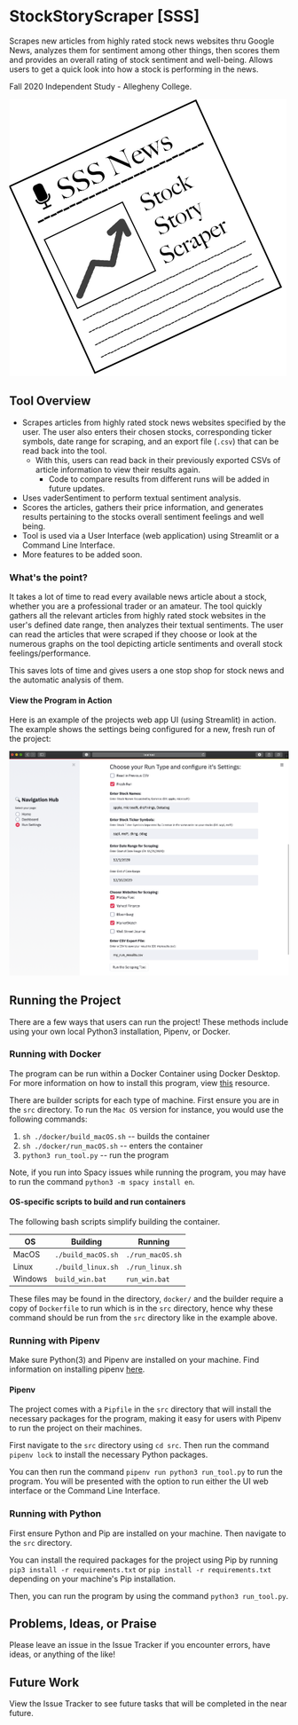# StockStoryScraper [SSS]

Scrapes new articles from highly rated stock news websites thru Google News, analyzes them for sentiment among other things, then scores them and provides an overall rating of stock sentiment and well-being. Allows users to get a quick look into how a stock is performing in the news.

Fall 2020 Independent Study - Allegheny College.

![SSS Logo](images/sss.png)

## Tool Overview

- Scrapes articles from highly rated stock news websites specified by the user. The user also enters their chosen stocks, corresponding ticker symbols, date range for scraping, and an export file (`.csv`) that can be read back into the tool.
  - With this, users can read back in their previously exported CSVs of article information to view their results again.
    - Code to compare results from different runs will be added in future updates.
- Uses vaderSentiment to perform textual sentiment analysis.
- Scores the articles, gathers their price information, and generates results pertaining to the stocks overall sentiment feelings and well being.
- Tool is used via a User Interface (web application) using Streamlit or a Command Line Interface.
- More features to be added soon.

### What's the point?

It takes a lot of time to read every available news article about a stock, whether you are a professional trader or an amateur. The tool quickly gathers all the relevant articles from highly rated stock websites in the user's defined date range, then analyzes their textual sentiments. The user can read the articles that were scraped if they choose or look at the numerous graphs on the tool depicting article sentiments and overall stock feelings/performance.

This saves lots of time and gives users a one stop shop for stock news and the automatic analysis of them.

#### View the Program in Action

Here is an example of the projects web app UI (using Streamlit) in action. The example shows the settings being configured for a new, fresh run of the project:

![Run screen!](images/baserun.png)

## Running the Project

There are a few ways that users can run the project! These methods include using your own local Python3 installation, Pipenv, or Docker.

### Running with Docker

The program can be run within a Docker Container using Docker Desktop. For more information on how to install this program, view [this](https://www.docker.com/) resource.

There are builder scripts for each type of machine. First ensure you are in the `src` directory. To run the `Mac OS` version for instance, you would use the following commands:

1. `sh ./docker/build_macOS.sh` -- builds the container
2. `sh ./docker/run_macOS.sh` -- enters the container
3. `python3 run_tool.py` -- run the program

Note, if you run into Spacy issues while running the program, you may have to run the command `python3 -m spacy install en`.

#### OS-specific scripts to build and run containers
The following bash scripts simplify building the container.

| OS  | Building  | Running  |
|---|---|---|
| MacOS  		|  `./build_macOS.sh` |  `./run_macOS.sh` |
| Linux   	|  `./build_linux.sh` | `./run_linux.sh`  |
| Windows 	|  `build_win.bat` 		|  `run_win.bat` |

These files may be found in the directory, `docker/` and the builder require a copy of `Dockerfile` to run which is in the `src` directory, hence why these command should be run from the `src` directory like in the example above.

### Running with Pipenv
Make sure Python(3) and Pipenv are installed on your machine. Find information on installing pipenv [here](https://pipenv-fork.readthedocs.io/en/latest/install.html).

#### Pipenv

The project comes with a `Pipfile` in the `src` directory that will install the necessary packages for the program, making it easy for users with Pipenv to run the project on their machines.

First navigate to the `src` directory using `cd src`. Then run the command `pipenv lock` to install the necessary Python packages.

You can then run the command `pipenv run python3 run_tool.py` to run the program. You will be presented with the option to run either the UI web interface or the Command Line Interface.

### Running with Python

First ensure Python and Pip are installed on your machine. Then navigate to the `src` directory.

You can install the required packages for the project using Pip by running `pip3 install -r requirements.txt` or `pip install -r requirements.txt` depending on your machine's Pip installation.

Then, you can run the program by using the command `python3 run_tool.py`.

## Problems, Ideas, or Praise

Please leave an issue in the Issue Tracker if you encounter errors, have ideas, or anything of the like!

## Future Work

View the Issue Tracker to see future tasks that will be completed in the near future.
